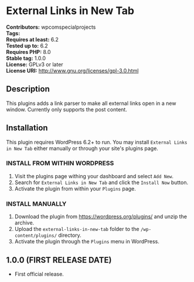 # External Links in New Tab

**Contributors:** wpcomspecialprojects \
**Tags:** \
**Requires at least:** 6.2 \
**Tested up to:** 6.2 \
**Requires PHP:** 8.0 \
**Stable tag:** 1.0.0   \
**License:** GPLv3 or later \
**License URI:** http://www.gnu.org/licenses/gpl-3.0.html

## Description

This plugins adds a link parser to make all external links open in a new window. Currently only supports the post content.

## Installation

This plugin requires WordPress 6.2+ to run. You may install `External Links in New Tab` either manually or through your site's plugins page.

### INSTALL FROM WITHIN WORDPRESS

1. Visit the plugins page withing your dashboard and select `Add New`.
1. Search for `External Links in New Tab` and click the `Install Now` button.
1. Activate the plugin from within your `Plugins` page.

### INSTALL MANUALLY

1. Download the plugin from https://wordpress.org/plugins/ and unzip the archive.
1. Upload the `external-links-in-new-tab` folder to the `/wp-content/plugins/` directory.
1. Activate the plugin through the `Plugins` menu in WordPress.

## 1.0.0 (FIRST RELEASE DATE)

* First official release.
